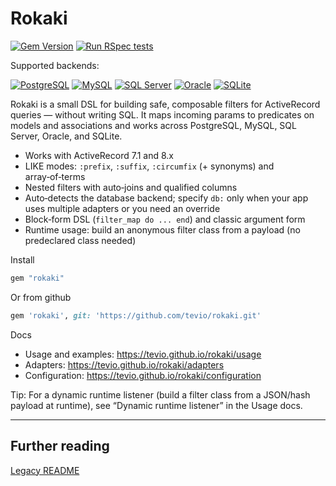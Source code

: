 # Rokaki

[![Gem Version](https://badge.fury.io/rb/rokaki.svg)](https://badge.fury.io/rb/rokaki)
[![Run RSpec tests](https://github.com/tevio/rokaki/actions/workflows/spec.yml/badge.svg)](https://github.com/tevio/rokaki/actions/workflows/spec.yml)

Supported backends:

[![PostgreSQL](https://img.shields.io/badge/PostgreSQL-336791?logo=postgresql&logoColor=white)](https://github.com/tevio/rokaki/actions/workflows/spec.yml)
[![MySQL](https://img.shields.io/badge/MySQL-4479A1?logo=mysql&logoColor=white)](https://github.com/tevio/rokaki/actions/workflows/spec.yml)
[![SQL Server](https://img.shields.io/badge/SQL%20Server-CC2927?logo=microsoft-sql-server&logoColor=white)](https://github.com/tevio/rokaki/actions/workflows/spec.yml)
[![Oracle](https://img.shields.io/badge/Oracle-F80000?logo=oracle&logoColor=white)](https://github.com/tevio/rokaki/actions/workflows/spec.yml)
[![SQLite](https://img.shields.io/badge/SQLite-003B57?logo=sqlite&logoColor=white)](https://github.com/tevio/rokaki/actions/workflows/spec.yml)

Rokaki is a small DSL for building safe, composable filters for ActiveRecord queries — without writing SQL. It maps incoming params to predicates on models and associations and works across PostgreSQL, MySQL, SQL Server, Oracle, and SQLite.

- Works with ActiveRecord 7.1 and 8.x
- LIKE modes: `:prefix`, `:suffix`, `:circumfix` (+ synonyms) and array‑of‑terms
- Nested filters with auto‑joins and qualified columns
- Auto‑detects the database backend; specify `db:` only when your app uses multiple adapters or you need an override
- Block‑form DSL (`filter_map do ... end`) and classic argument form
- Runtime usage: build an anonymous filter class from a payload (no predeclared class needed)

Install
```ruby
gem "rokaki"
```

Or from github

```ruby
gem 'rokaki', git: 'https://github.com/tevio/rokaki.git'
```

Docs
- Usage and examples: https://tevio.github.io/rokaki/usage
- Adapters: https://tevio.github.io/rokaki/adapters
- Configuration: https://tevio.github.io/rokaki/configuration

Tip: For a dynamic runtime listener (build a filter class from a JSON/hash payload at runtime), see “Dynamic runtime listener” in the Usage docs.

---

## Further reading

[Legacy README](README.legacy.md)
